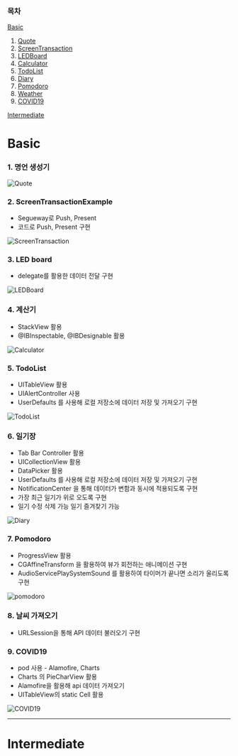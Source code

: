 ### 목차

[Basic](#Basic)

1. [Quote](#1.-명언-생성기)
2. [ScreenTransaction](#2.-ScreenTransactionExample)
3. [LEDBoard](#3.-LED-Board)
4. [Calculator](#4.-계산기)
5. [TodoList](#5.-TodoList)
6. [Diary](#6.-일기장)
7. [Pomodoro](#7.-Pomodoro)
8. [Weather](#8.-날씨-가져오기)
9. [COVID19](#9.-COVID19)

[Intermediate](#Intermediate)





# Basic



### 1. 명언 생성기

![Quote](https://user-images.githubusercontent.com/44731564/201130480-6c442176-0163-4425-bb56-9a75f926a00d.gif)







### 2. ScreenTransactionExample

- Segueway로 Push, Present
- 코드로 Push, Present 구현

![ScreenTransaction](https://user-images.githubusercontent.com/44731564/201130321-04fd7530-2e0c-4864-ba85-30eb6a0ab973.gif)



### 3. LED board

- delegate를 활용한 데이터 전달 구현

![LEDBoard](https://user-images.githubusercontent.com/44731564/201130395-719daebb-1fe2-434e-a354-8047cb01e240.gif)







### 4. 계산기

- StackView 활용
- @IBInspectable, @IBDesignable 활용

![Calculator](https://user-images.githubusercontent.com/44731564/201130550-1993121b-b602-4679-b761-083769e4746b.gif)







### 5. TodoList

* UITableView 활용
* UIAlertController 사용
* UserDefaults 를 사용해 로컬 저장소에 데이터 저장 및 가져오기 구현

![TodoList](https://user-images.githubusercontent.com/44731564/201140083-1f69e05c-ac61-4817-9dc5-92a0faaa1e2b.gif)





### 6. 일기장

* Tab Bar Controller 활용
* UICollectionView 활용
* DataPicker 활용
* UserDefaults 를 사용해 로컬 저장소에 데이터 저장 및 가져오기 구현
* NotificationCenter 을 통해 데이터가 변함과 동시에 적용되도록 구현
* 가장 최근 일기가 위로 오도록 구현
* 일기 수정 삭제 가능
  일기 즐겨찾기 가능

![Diary](https://user-images.githubusercontent.com/44731564/201140154-4c7656de-1ab9-4159-bf1d-faafc8f20c12.gif)





### 7. Pomodoro

* ProgressView 활용
* CGAffineTransform 을 활용하여 뷰가 회전하는 애니메이션 구현
* AudioServicePlaySystemSound 를 활용하여 타이머가 끝나면 소리가 울리도록 구현

![pomodoro](https://user-images.githubusercontent.com/44731564/201143489-e30511ae-140a-445e-84b5-20810d161f61.gif)



### 8. 날씨 가져오기

* URLSession을 통해 API 데이터 불러오기 구현



### 9. COVID19

* pod 사용 - Alamofire, Charts
* Charts 의 PieCharView 활용
* Alamofire을 활용해 api 데이터 가져오기
* UITableView의 static Cell 활용

![COVID19](https://user-images.githubusercontent.com/44731564/201140182-4fe88a4f-a142-491f-bd00-3daa5578e45b.gif)





---

# Intermediate

